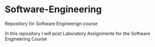 # Software-Engineering
Repository for Software Engineerign course

In this repository I will post Laboratory Assignments for the Software Engineering Course
